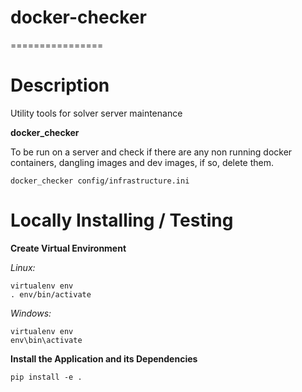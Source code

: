 # docker-checker
================

# Description

Utility tools for solver server maintenance

**docker_checker**

To be run on a server and check if there are any non running docker containers,
dangling images and dev images, if so, delete them.

    docker_checker config/infrastructure.ini

# Locally Installing / Testing 

**Create Virtual Environment**

*Linux:*

    virtualenv env
    . env/bin/activate

*Windows:*

    virtualenv env
    env\bin\activate


**Install the Application and its Dependencies**

    pip install -e .
